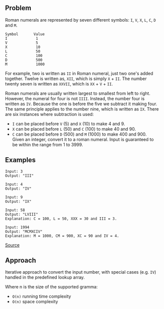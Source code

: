 ## Problem
Roman numerals are represented by seven different symbols: `I`, `V`, `X`, `L`, `C`, `D` and `M`.
```
Symbol       Value
I             1
V             5
X             10
L             50
C             100
D             500
M             1000
```
For example, two is written as `II` in Roman numeral, just two one's added together. Twelve is written as, `XII`, which is simply `X` + `II`. The number twenty seven is written as `XXVII`, which is `XX` + `V` + `II`.

Roman numerals are usually written largest to smallest from left to right. However, the numeral for four is not `IIII`. Instead, the number four is written as `IV`. Because the one is before the five we subtract it making four. The same principle applies to the number nine, which is written as `IX`. There are six instances where subtraction is used:

* `I` can be placed before `V` (5) and `X` (10) to make 4 and 9. 
* `X` can be placed before `L` (50) and `C` (100) to make 40 and 90. 
* `C` can be placed before `D` (500) and `M` (1000) to make 400 and 900.
Given an integer, convert it to a roman numeral. Input is guaranteed to be within the range from 1 to 3999.

## Examples
```
Input: 3
Output: "III"
```
```
Input: 4
Output: "IV"
```
```
Input: 9
Output: "IX"
```
```
Input: 58
Output: "LVIII"
Explanation: C = 100, L = 50, XXX = 30 and III = 3.
```
```
Input: 1994
Output: "MCMXCIV"
Explanation: M = 1000, CM = 900, XC = 90 and IV = 4.
```

[Source](https://leetcode.com/problems/integer-to-roman/description/)

## Approach
Iterative approach to convert the input number, with special cases (e.g. `IV`) handled in the predefined lookup array.

Where n is the size of the supported gramma:
* `O(n)` running time complexity
* `O(n)` space complexity

